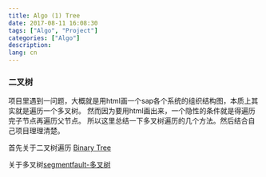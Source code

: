 ```yaml
---
title: Algo (1) Tree
date: 2017-08-11 16:08:30
tags: ["Algo", "Project"]
categories: ["Algo"]
description:
lang: cn
---
```


### 二叉树
项目里遇到一问题，大概就是用html画一个sap各个系统的组织结构图，本质上其实就是遍历一个多叉树。
然而因为要用html画出来，一个隐性的条件就是得遍历完子节点再遍历父节点。
所以这里总结一下多叉树遍历的几个方法。然后结合自己项目理理清楚。

首先关于二叉树遍历
[Binary Tree](http://blog.csdn.net/luckyxiaoqiang/article/details/7518888)

关于多叉树[segmentfault-多叉树](https://segmentfault.com/a/1190000003004435)

### 
